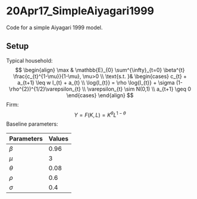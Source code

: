 # 20Apr17_SimpleAiyagari1999
 Code for a simple Aiyagari 1999 model.



## Setup

Typical household:
$$
\begin{align}
\max & \mathbb{E}_{0} \sum^{\infty}_{t=0} \beta^{t} \frac{c_{t}^{1-\mu}}{1-\mu}, \mu>0 \\
\text{s.t. }& \begin{cases}
	c_{t} + a_{t+1} \leq w l_{t} + a_{t} \\
	\log{l_{t}} = \rho \log{l_{t}} + \sigma (1-\rho^{2})^{1/2}\varepsilon_{t} \\
	\varepsilon_{t} \sim N(0,1) \\
	a_{t+1} \geq 0
\end{cases}
\end{align}
$$
Firm:
$$
Y = F(K,L) = K^{\theta}L^{1-\theta}
$$
Baseline parameters:

| Parameters | Values |
| ---------- | ------ |
| $\beta$    | 0.96   |
| $\mu$      | 3       |
| $\theta$| 0.08|
|$\rho$ | 0.6|
|$\sigma$|0.4|